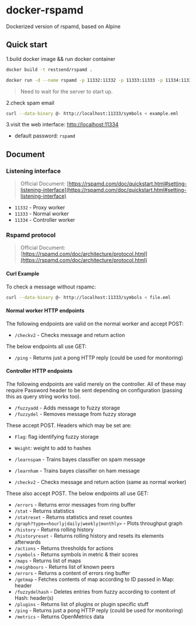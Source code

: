 # docker-rspamd

Dockerized version of rspamd, based on Alpine

## Quick start

1.build docker image && run docker container

```bash
docker build -t restsend/rspamd .
```

```bash
docker run -d --name rspamd -p 11332:11332 -p 11333:11333 -p 11334:11334 restsend/rspamd
```

> Need to wait for the server to start up.

2.check spam email

```bash
curl --data-binary @- http://localhost:11333/symbols < example.eml
```

3.visit the web interface: [http://localhost:11334](http://localhost:11334)

- default password: `rspamd`

## Document

### Listening interface

> Official Document: [https://rspamd.com/doc/quickstart.html#setting-listening-interface](https://rspamd.com/doc/quickstart.html#setting-listening-interface)

- `11332` - Proxy worker
- `11333` - Normal worker
- `11334` - Controller worker

### Rspamd protocol

> Official Document: [https://rspamd.com/doc/architecture/protocol.html](https://rspamd.com/doc/architecture/protocol.html)

#### Curl Example

To check a message without rspamc:

```bash
curl --data-binary @- http://localhost:11333/symbols < file.eml
```

#### Normal worker HTTP endpoints

The following endpoints are valid on the normal worker and accept POST:

- `/checkv2` - Checks message and return action

The below endpoints all use GET:

- `/ping` - Returns just a pong HTTP reply (could be used for monitoring)

#### Controller HTTP endpoints

The following endpoints are valid merely on the controller. All of these may require Password header to be sent depending on configuration (passing this as query string works too).

- `/fuzzyadd` - Adds message to fuzzy storage
- `/fuzzydel` - Removes message from fuzzy storage

These accept POST. Headers which may be set are:

- `Flag`: flag identifying fuzzy storage
- `Weight`: weight to add to hashes

- `/learnspam` - Trains bayes classifier on spam message
- `/learnham` - Trains bayes classifier on ham message
- `/checkv2` - Checks message and return action (same as normal worker)

These also accept POST. The below endpoints all use GET:

- `/errors` - Returns error messages from ring buffer
- `/stat` - Returns statistics
- `/statreset` - Returns statistics and reset countes
- `/graph?type=<hourly|daily|weekly|monthly>` - Plots throughput graph
- `/history` - Returns rolling history
- `/historyreset` - Returns rolling history and resets its elements afterwards
- `/actions` - Returns thresholds for actions
- `/symbols` - Returns symbols in metric & their scores
- `/maps` - Returns list of maps
- `/neighbours` - Returns list of known peers
- `/errors` - Returns a content of errors ring buffer
- `/getmap` - Fetches contents of map according to ID passed in Map: header
- `/fuzzydelhash` - Deletes entries from fuzzy according to content of Hash: header(s)
- `/plugins` - Returns list of plugins or plugin specific stuff
- `/ping` - Returns just a pong HTTP reply (could be used for monitoring)
- `/metrics` - Returns OpenMetrics data
